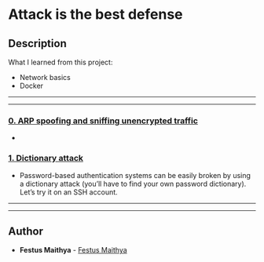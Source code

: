 # Attack is the best defense

## Description
What I learned from this project:
- Network basics
- Docker

---
---

### [0. ARP spoofing and sniffing unencrypted traffic](./0-sniffing)
* 

### [1. Dictionary attack](./1-dictionary_attack)
* Password-based authentication systems can be easily broken by using a dictionary attack (you’ll have to find your own password dictionary). Let’s try it on an SSH account.

---
---

## Author
* **Festus Maithya** - [Festus Maithya](https://github.com/festusmaithyakcau)

